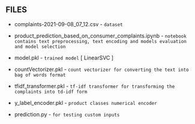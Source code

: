 ## FILES
- complaints-2021-09-08_07_12.csv - `dataset`

- product_prediction_based_on_consumer_complaints.ipynb  - `notebook contains text preprocessing, text encoding and models evaluation and model selection`

- model.pkl - `trained model` [ LinearSVC ]

- countVectorizer.pkl - `count vectorizer for converting the text into bag of words format`

- tfidf_transformer.pkl - `tf-idf transformer for transforming the complaints into td-idf form`

- y_label_encoder.pkl - `product classes numerical encoder`

- prediction.py - `for testing custom inputs`


